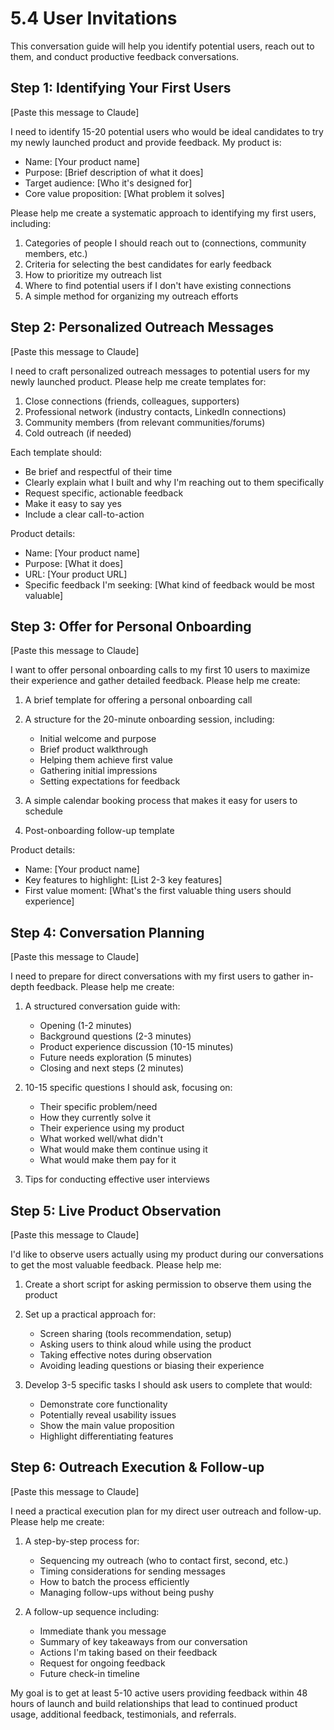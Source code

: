 # 5.4 User Invitations

This conversation guide will help you identify potential users, reach out to them, and conduct productive feedback conversations.

## Step 1: Identifying Your First Users

[Paste this message to Claude]

I need to identify 15-20 potential users who would be ideal candidates to try my newly launched product and provide feedback. My product is:

- Name: [Your product name]
- Purpose: [Brief description of what it does]
- Target audience: [Who it's designed for]
- Core value proposition: [What problem it solves]

Please help me create a systematic approach to identifying my first users, including:

1. Categories of people I should reach out to (connections, community members, etc.)
2. Criteria for selecting the best candidates for early feedback
3. How to prioritize my outreach list
4. Where to find potential users if I don't have existing connections
5. A simple method for organizing my outreach efforts

## Step 2: Personalized Outreach Messages

[Paste this message to Claude]

I need to craft personalized outreach messages to potential users for my newly launched product. Please help me create templates for:

1. Close connections (friends, colleagues, supporters)
2. Professional network (industry contacts, LinkedIn connections)
3. Community members (from relevant communities/forums)
4. Cold outreach (if needed)

Each template should:
- Be brief and respectful of their time
- Clearly explain what I built and why I'm reaching out to them specifically
- Request specific, actionable feedback
- Make it easy to say yes 
- Include a clear call-to-action

Product details:
- Name: [Your product name]
- Purpose: [What it does]
- URL: [Your product URL]
- Specific feedback I'm seeking: [What kind of feedback would be most valuable]

## Step 3: Offer for Personal Onboarding

[Paste this message to Claude]

I want to offer personal onboarding calls to my first 10 users to maximize their experience and gather detailed feedback. Please help me create:

1. A brief template for offering a personal onboarding call
2. A structure for the 20-minute onboarding session, including:
   - Initial welcome and purpose
   - Brief product walkthrough
   - Helping them achieve first value
   - Gathering initial impressions
   - Setting expectations for feedback

3. A simple calendar booking process that makes it easy for users to schedule
4. Post-onboarding follow-up template

Product details:
- Name: [Your product name]
- Key features to highlight: [List 2-3 key features]
- First value moment: [What's the first valuable thing users should experience]

## Step 4: Conversation Planning

[Paste this message to Claude]

I need to prepare for direct conversations with my first users to gather in-depth feedback. Please help me create:

1. A structured conversation guide with:
   - Opening (1-2 minutes)
   - Background questions (2-3 minutes)
   - Product experience discussion (10-15 minutes)
   - Future needs exploration (5 minutes)
   - Closing and next steps (2 minutes)

2. 10-15 specific questions I should ask, focusing on:
   - Their specific problem/need
   - How they currently solve it
   - Their experience using my product
   - What worked well/what didn't
   - What would make them continue using it
   - What would make them pay for it

3. Tips for conducting effective user interviews

## Step 5: Live Product Observation

[Paste this message to Claude]

I'd like to observe users actually using my product during our conversations to get the most valuable feedback. Please help me:

1. Create a short script for asking permission to observe them using the product
2. Set up a practical approach for:
   - Screen sharing (tools recommendation, setup)
   - Asking users to think aloud while using the product
   - Taking effective notes during observation
   - Avoiding leading questions or biasing their experience

3. Develop 3-5 specific tasks I should ask users to complete that would:
   - Demonstrate core functionality
   - Potentially reveal usability issues
   - Show the main value proposition
   - Highlight differentiating features

## Step 6: Outreach Execution & Follow-up

[Paste this message to Claude]

I need a practical execution plan for my direct user outreach and follow-up. Please help me create:

1. A step-by-step process for:
   - Sequencing my outreach (who to contact first, second, etc.)
   - Timing considerations for sending messages
   - How to batch the process efficiently
   - Managing follow-ups without being pushy

2. A follow-up sequence including:
   - Immediate thank you message
   - Summary of key takeaways from our conversation
   - Actions I'm taking based on their feedback
   - Request for ongoing feedback
   - Future check-in timeline

My goal is to get at least 5-10 active users providing feedback within 48 hours of launch and build relationships that lead to continued product usage, additional feedback, testimonials, and referrals. 